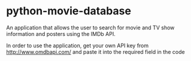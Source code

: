 # python-movie-database
An application that allows the user to search for movie and TV show information and posters using the IMDb API.

In order to use the application, get your own API key from http://www.omdbapi.com/ and paste it into the required field in the code
